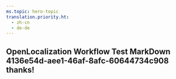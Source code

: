 ```yaml
---
ms.topic: hero-topic
translation.priority.ht: 
  - zh-cn
  - de-de
---
```

## OpenLocalization Workflow Test MarkDown 4136e54d-aee1-46af-8afc-60644734c908 thanks!
